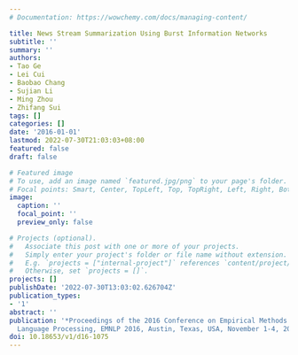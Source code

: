 ```yaml
---
# Documentation: https://wowchemy.com/docs/managing-content/

title: News Stream Summarization Using Burst Information Networks
subtitle: ''
summary: ''
authors:
- Tao Ge
- Lei Cui
- Baobao Chang
- Sujian Li
- Ming Zhou
- Zhifang Sui
tags: []
categories: []
date: '2016-01-01'
lastmod: 2022-07-30T21:03:03+08:00
featured: false
draft: false

# Featured image
# To use, add an image named `featured.jpg/png` to your page's folder.
# Focal points: Smart, Center, TopLeft, Top, TopRight, Left, Right, BottomLeft, Bottom, BottomRight.
image:
  caption: ''
  focal_point: ''
  preview_only: false

# Projects (optional).
#   Associate this post with one or more of your projects.
#   Simply enter your project's folder or file name without extension.
#   E.g. `projects = ["internal-project"]` references `content/project/deep-learning/index.md`.
#   Otherwise, set `projects = []`.
projects: []
publishDate: '2022-07-30T13:03:02.626704Z'
publication_types:
- '1'
abstract: ''
publication: '*Proceedings of the 2016 Conference on Empirical Methods in Natural
  Language Processing, EMNLP 2016, Austin, Texas, USA, November 1-4, 2016*'
doi: 10.18653/v1/d16-1075
---
```

